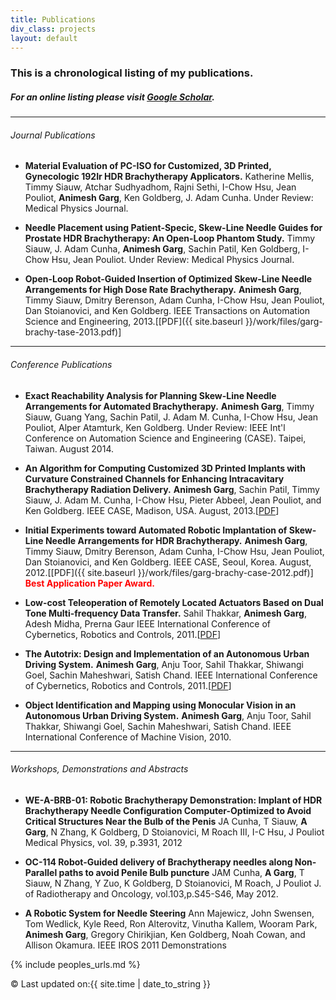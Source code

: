 ```yaml
---
title: Publications
div_class: projects
layout: default
---
```


### This is a chronological listing of my publications.


##### For an online listing please visit [Google Scholar](http://scholar.google.com/citations?user=zp8V7ZMAAAAJ&hl=en).

---

###### Journal Publications
* **Material Evaluation of PC-ISO for Customized, 3D Printed, Gynecologic 192Ir HDR Brachytherapy Applicators.**
  Katherine Mellis, Timmy Siauw, Atchar Sudhyadhom, Rajni Sethi, I-Chow Hsu, Jean Pouliot, **Animesh Garg**, Ken Goldberg, J. Adam Cunha. Under Review: Medical Physics Journal.

* **Needle Placement using Patient-Specic, Skew-Line Needle Guides for Prostate HDR Brachytherapy: An Open-Loop Phantom Study.**
  Timmy Siauw, J. Adam Cunha, **Animesh Garg**, Sachin Patil, Ken Goldberg, I-Chow Hsu, Jean Pouliot. Under Review: Medical Physics Journal.


* **Open-Loop Robot-Guided Insertion of Optimized Skew-Line Needle Arrangements for High Dose Rate Brachytherapy.**
 **Animesh Garg**, Timmy Siauw, Dmitry Berenson, Adam Cunha, I-Chow Hsu, Jean Pouliot, Dan Stoianovici, and Ken Goldberg.
 IEEE Transactions on Automation Science and Engineering, 2013.\[[PDF]({{ site.baseurl }}/work/files/garg-brachy-tase-2013.pdf)\]

---
###### Conference Publications
* **Exact Reachability Analysis for Planning Skew-Line Needle Arrangements for Automated Brachytherapy.**
  **Animesh Garg**, Timmy Siauw, Guang Yang, Sachin Patil, J. Adam M. Cunha, I-Chow Hsu, Jean Pouliot, Alper Atamturk, Ken Goldberg. Under Review: IEEE Int'l Conference on Automation Science and Engineering (CASE). Taipei, Taiwan. August 2014.

* **An Algorithm for Computing Customized 3D Printed Implants with Curvature Constrained Channels for Enhancing Intracavitary Brachytherapy Radiation Delivery.**
  **Animesh Garg**, Sachin Patil, Timmy Siauw, J. Adam M. Cunha, I-Chow Hsu, Pieter Abbeel, Jean Pouliot, and Ken Goldberg.
 IEEE CASE, Madison, USA. August, 2013.\[[PDF](http://goldberg.berkeley.edu/pubs/CASE-2013-Brachy-3D-Printing.pdf)\]

* **Initial Experiments toward Automated Robotic Implantation of Skew-Line Needle Arrangements for HDR Brachytherapy.**
 **Animesh Garg**, Timmy Siauw, Dmitry Berenson, Adam Cunha, I-Chow Hsu, Jean Pouliot, Dan Stoianovici, and Ken Goldberg.
 IEEE CASE, Seoul, Korea. August, 2012.\[[PDF]({{ site.baseurl }}/work/files/garg-brachy-case-2012.pdf)\]<br>
 **<font color="red">Best Application Paper Award.</font>**

* **Low-cost Teleoperation of Remotely Located Actuators Based on Dual Tone Multi-frequency Data Transfer.**
  Sahil Thakkar, **Animesh Garg**, Adesh Midha, Prerna Gaur
  IEEE International Conference of Cybernetics, Robotics and Controls, 2011.\[[PDF](http://www.scientific.net/AMR.403-408.4727)\]

* **The Autotrix: Design and Implementation of an Autonomous Urban Driving System.**
  **Animesh Garg**, Anju Toor, Sahil Thakkar, Shiwangi Goel, Sachin Maheshwari, Satish Chand.
  IEEE International Conference of Cybernetics, Robotics and Controls, 2011.\[[PDF](http://www.scientific.net/AMR.403-408.3884)\]

* **Object Identification and Mapping using Monocular Vision in an Autonomous Urban Driving System.**
  **Animesh Garg**, Anju Toor, Sahil Thakkar, Shiwangi Goel, Sachin Maheshwari, Satish Chand.
  IEEE International Conference of Machine Vision, 2010. <!-- \[[PDF](http://www.ijcte.org/icmv/icmv2010/136-icmv2010-w12016.pdf)\] -->

---
###### Workshops, Demonstrations and Abstracts

* **WE-A-BRB-01: Robotic Brachytherapy Demonstration: Implant of HDR Brachytherapy Needle Configuration Computer-Optimized to Avoid Critical Structures Near the Bulb of the Penis**
 JA Cunha, T Siauw, **A Garg**, N Zhang, K Goldberg, D Stoianovici, M Roach III, I-C Hsu, J Pouliot
Medical Physics, vol. 39, p.3931, 2012

* **OC-114 Robot-Guided delivery of Brachytherapy needles along Non-Parallel paths to avoid Penile Bulb puncture**
 JAM Cunha, **A Garg**, T Siauw, N Zhang, Y Zuo, K Goldberg, D Stoianovici, M Roach, J Pouliot
J. of Radiotherapy and Oncology, vol.103,p.S45-S46, May 2012.

* **A Robotic System for Needle Steering**
Ann Majewicz, John Swensen, Tom Wedlick, Kyle Reed, Ron Alterovitz, Vinutha Kallem,
Wooram Park, **Animesh Garg**, Gregory Chirikjian, Ken Goldberg, Noah Cowan, and Allison Okamura.
IEEE IROS 2011 Demonstrations
<!-- Abstract: A live demonstration of robotic needle steering in artificial tissue, as well as videos and posters about models and simulation
s, path planners, controllers, and integration with medical imaging. -->



{% include peoples_urls.md %}


<div class="footer">
&copy; Last updated on:{{ site.time | date_to_string }}
</div>
